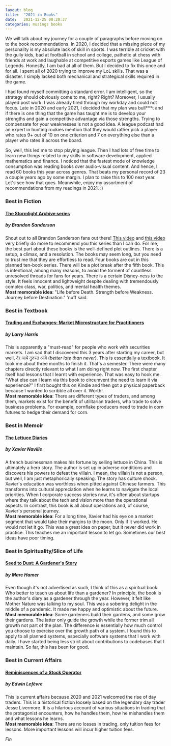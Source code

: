 ```yaml
---
layout: blog
title:  "2021 in Books"
date:   2021-12-25 00:20:37
categories: musings books
---
```


We will talk about my journey for a couple of paragraphs before moving on to the book recommendations. In 2020, I decided that a missing piece of my personality is my absolute lack of skill in sports. I was terrible at cricket with the gully kids, bad at football in school and college, pathetic at chess with friends at work and laughable at competitive esports games like League of Legends. Honestly, I am bad at all of them. But I decided to fix this once and for all. I spent all of 2020 trying to improve my LoL skills. That was a disaster. I simply lacked both mechanical and strategical skills required in the game.

I had found myself committing a standard error. I am intelligent, so the strategy should obviously come to me, right? Right? Moreover, I usually played post work. I was already tired through my workday and could not focus. Late in 2020 and early 2021, I decided that my plan was bull\*\*\*t and if there is one thing that the game has taught me is to develop your strengths and gain a competitive advantage via those strengths. Trying to compensate for your weaknesses is not a good idea. A league podcast had an expert in hunting rookies mention that they would rather pick a player who rates 9+ out of 10 on one criterion and 7 on everything else than a player who rates 8 across the board. 

So, well, this led me to stop playing league. Then I had lots of free time to learn new things related to my skills in software development, applied mathematics and finance. I noticed that the fastest mode of knowledge consumption was reading books over audio-visual content. And hence, I read 60 books this year across genres. That beats my personal record of 23 a couple years ago by some margin. I plan to raise this to 100 next year. Let's see how that goes. Meanwhile, enjoy my assortment of recommendations from my readings in 2021. :)

### Best in Fiction
#### [The Stormlight Archive series](https://www.goodreads.com/series/49075-the-stormlight-archive)
##### by Brandon Sanderson

Shout out to all Brandon Sanderson fans out there! [This video](https://www.youtube.com/watch?v=QYUGqr29Hgg) and [this video](https://www.youtube.com/watch?v=G5fTCE-yZdw) very briefly do more to recommend you this series than I can do. For me, the best part about these books is the well-defined plot outlines. There is a setup, a climax, and a resolution. The books may seem long, but you need to trust me that they are effortless to read. Four books are out in this planned ten-book series. There will be a plot break after the fifth book. This is intentional, among many reasons, to avoid the torment of countless unresolved threads for fans for years. There is a certain Disney-ness to the style. It feels innocent and lightweight despite dealing with tremendously complex class, war, politics, and mental health themes.<br/>
**Most memorable idea**: "Life before Death. Strength before Weakness. Journey before Destination." 'nuff said.

### Best in Textbook
#### [Trading and Exchanges: Market Microstructure for Practitioners](https://www.goodreads.com/book/show/1290158.Trading_and_Exchanges)
##### by Larry Harris

This is apparently a "must-read" for people who work with securities markets. I am sad that I discovered this 3 years after starting my career, but well, देर आये दुरुस्त आये (*better late than never*). This is essentially a textbook. It took me about three months to finish it. That's a semester. There were many chapters directly relevant to what I am doing right now. The first chapter itself had lessons that I learnt with experience. That was easy to hook me. "What else can I learn via this book to circumvent the need to learn it via experience?" I first bought this on Kindle and then got a physical paperback because I wanted to scribble all over it. Worth!<br />
**Most memorable idea**: There are different types of traders, and among them, markets exist for the benefit of utilitarian traders, who trade to solve business problems. For example, cornflake producers need to trade in corn futures to hedge their demand for corn.

### Best in Memoir
#### [The Lettuce Diaries](https://www.goodreads.com/book/show/58977391-the-lettuce-diaries)
##### by Xavier Naville

A french businessman makes his fortune by selling lettuce in China. This is ultimately a hero story. The author is set up in adverse conditions and discovers his powers to defeat the villain. I mean, the villain is not a person, but well, I am just metaphorically speaking. The story has culture shock. Xavier's education was worthless when pitted against Chinese farmers. This transforms into cultural appreciation when he learns to navigate the local priorities. When I corporate success stories now, it's often about startups where they talk about the tech and vision more than the operational aspects. In contrast, this book is all about operations and, of course, Xavier's personal journey.<br />
**Most memorable idea**: For a long time, Xavier had his eye on a market segment that would take their margins to the moon. Only if it worked. He would not let it go. This was a great idea on paper, but it never did work in practice. This teaches me an important lesson to let go. Sometimes our best ideas have poor timing.

### Best in Spirituality/Slice of Life
#### [Seed to Dust: A Gardener's Story](https://www.goodreads.com/book/show/53176781-seed-to-dust)
##### by Marc Hamer

Even though it's not advertised as such, I think of this as a spiritual book. Who better to teach us about life than a gardener? In principle, the book is the author's diary as a gardener through the year. However, it felt like Mother Nature was talking to my soul. This was a sobering delight in the middle of a pandemic. It made me happy and optimistic about the future.<br />
**Most memorable idea**: Some gardeners build their gardens, and some grow their gardens. The latter only guide the growth while the former trim all growth not part of the plan. The difference is essentially how much control you choose to exercise over the growth path of a system. I found this to apply to all planned systems, especially software systems that I work with daily. I have started being less strict about contributions to codebases that I maintain. So far, this has been for good. 

### Best in Current Affairs
#### [Reminiscences of a Stock Operator](https://www.goodreads.com/book/show/100779.Reminiscences_of_a_Stock_Operator)
##### by Edwin Lefèvre
This is current affairs because 2020 and 2021 welcomed the rise of day traders. This is a historical fiction loosely based on the legendary day trader Jesse Livermore. It is a hilarious account of various situations in trading that the protagonist encounters, how he handles them, how he mishandles them and what lessons he learns.<br />
**Most memorable idea**: There are no losses in trading, only tuition fees for lessons. More important lessons will incur higher tuition fees.

*Fin*
